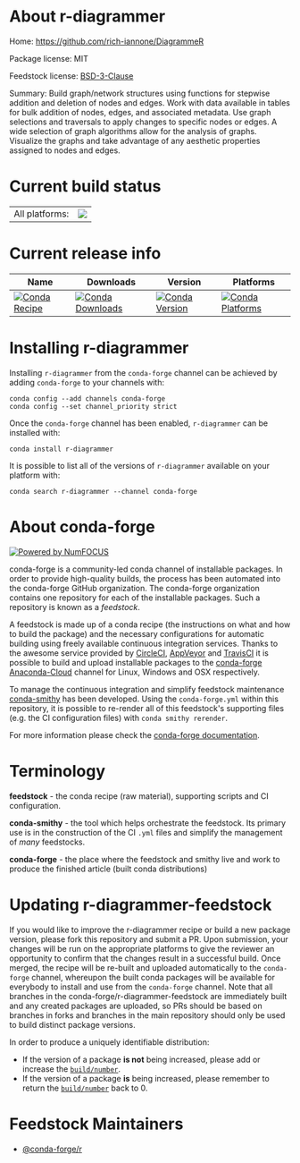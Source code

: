 About r-diagrammer
==================

Home: https://github.com/rich-iannone/DiagrammeR

Package license: MIT

Feedstock license: [BSD-3-Clause](https://github.com/conda-forge/r-diagrammer-feedstock/blob/master/LICENSE.txt)

Summary:  Build graph/network structures using functions for stepwise addition and deletion of nodes and edges. Work with data available in tables for bulk addition of nodes, edges, and associated metadata. Use graph selections and traversals to apply changes to specific nodes or edges. A wide selection of graph algorithms allow for the analysis of graphs. Visualize the graphs and take advantage of any aesthetic properties assigned to nodes and edges.

Current build status
====================


<table><tr><td>All platforms:</td>
    <td>
      <a href="https://dev.azure.com/conda-forge/feedstock-builds/_build/latest?definitionId=1079&branchName=master">
        <img src="https://dev.azure.com/conda-forge/feedstock-builds/_apis/build/status/r-diagrammer-feedstock?branchName=master">
      </a>
    </td>
  </tr>
</table>

Current release info
====================

| Name | Downloads | Version | Platforms |
| --- | --- | --- | --- |
| [![Conda Recipe](https://img.shields.io/badge/recipe-r--diagrammer-green.svg)](https://anaconda.org/conda-forge/r-diagrammer) | [![Conda Downloads](https://img.shields.io/conda/dn/conda-forge/r-diagrammer.svg)](https://anaconda.org/conda-forge/r-diagrammer) | [![Conda Version](https://img.shields.io/conda/vn/conda-forge/r-diagrammer.svg)](https://anaconda.org/conda-forge/r-diagrammer) | [![Conda Platforms](https://img.shields.io/conda/pn/conda-forge/r-diagrammer.svg)](https://anaconda.org/conda-forge/r-diagrammer) |

Installing r-diagrammer
=======================

Installing `r-diagrammer` from the `conda-forge` channel can be achieved by adding `conda-forge` to your channels with:

```
conda config --add channels conda-forge
conda config --set channel_priority strict
```

Once the `conda-forge` channel has been enabled, `r-diagrammer` can be installed with:

```
conda install r-diagrammer
```

It is possible to list all of the versions of `r-diagrammer` available on your platform with:

```
conda search r-diagrammer --channel conda-forge
```


About conda-forge
=================

[![Powered by
NumFOCUS](https://img.shields.io/badge/powered%20by-NumFOCUS-orange.svg?style=flat&colorA=E1523D&colorB=007D8A)](https://numfocus.org)

conda-forge is a community-led conda channel of installable packages.
In order to provide high-quality builds, the process has been automated into the
conda-forge GitHub organization. The conda-forge organization contains one repository
for each of the installable packages. Such a repository is known as a *feedstock*.

A feedstock is made up of a conda recipe (the instructions on what and how to build
the package) and the necessary configurations for automatic building using freely
available continuous integration services. Thanks to the awesome service provided by
[CircleCI](https://circleci.com/), [AppVeyor](https://www.appveyor.com/)
and [TravisCI](https://travis-ci.com/) it is possible to build and upload installable
packages to the [conda-forge](https://anaconda.org/conda-forge)
[Anaconda-Cloud](https://anaconda.org/) channel for Linux, Windows and OSX respectively.

To manage the continuous integration and simplify feedstock maintenance
[conda-smithy](https://github.com/conda-forge/conda-smithy) has been developed.
Using the ``conda-forge.yml`` within this repository, it is possible to re-render all of
this feedstock's supporting files (e.g. the CI configuration files) with ``conda smithy rerender``.

For more information please check the [conda-forge documentation](https://conda-forge.org/docs/).

Terminology
===========

**feedstock** - the conda recipe (raw material), supporting scripts and CI configuration.

**conda-smithy** - the tool which helps orchestrate the feedstock.
                   Its primary use is in the construction of the CI ``.yml`` files
                   and simplify the management of *many* feedstocks.

**conda-forge** - the place where the feedstock and smithy live and work to
                  produce the finished article (built conda distributions)


Updating r-diagrammer-feedstock
===============================

If you would like to improve the r-diagrammer recipe or build a new
package version, please fork this repository and submit a PR. Upon submission,
your changes will be run on the appropriate platforms to give the reviewer an
opportunity to confirm that the changes result in a successful build. Once
merged, the recipe will be re-built and uploaded automatically to the
`conda-forge` channel, whereupon the built conda packages will be available for
everybody to install and use from the `conda-forge` channel.
Note that all branches in the conda-forge/r-diagrammer-feedstock are
immediately built and any created packages are uploaded, so PRs should be based
on branches in forks and branches in the main repository should only be used to
build distinct package versions.

In order to produce a uniquely identifiable distribution:
 * If the version of a package **is not** being increased, please add or increase
   the [``build/number``](https://docs.conda.io/projects/conda-build/en/latest/resources/define-metadata.html#build-number-and-string).
 * If the version of a package **is** being increased, please remember to return
   the [``build/number``](https://docs.conda.io/projects/conda-build/en/latest/resources/define-metadata.html#build-number-and-string)
   back to 0.

Feedstock Maintainers
=====================

* [@conda-forge/r](https://github.com/conda-forge/r/)


